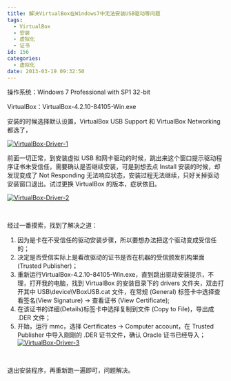```yaml
---
title: 解决VirtualBox在Windows7中无法安装USB驱动等问题
tags:
  - VirtualBox
  - 安装
  - 虚拟化
  - 证书
id: 156
categories:
  - 虚拟化
date: 2013-03-19 09:32:50
---
```


操作系统：Windows 7 Professional with SP1 32-bit

VirtualBox：VirtualBox-4.2.10-84105-Win.exe

安装的时候选择默认设置，VirtualBox USB Support 和 VirtualBox Networking 都选了，

[![VirtualBox-Driver-1](http://winotes.net/wp-content/uploads/VirtualBox-Driver-1-300x233.jpg)](http://winotes.net/wp-content/uploads/VirtualBox-Driver-1.jpg)

前面一切正常，到安装虚拟 USB 和网卡驱动的时候，跳出来这个窗口提示驱动程序证书未受信任，需要确认是否继续安装，可是到想去点 Install 安装的时候，却发现变成了 Not Responding 无法响应状态，安装过程无法继续，只好关掉驱动安装窗口退出。试过更换 VirtualBox 的版本，症状依旧。

[![VirtualBox-Driver-2](http://winotes.net/wp-content/uploads/VirtualBox-Driver-2-300x138.jpg)](http://winotes.net/wp-content/uploads/VirtualBox-Driver-2.jpg)

&nbsp;

<!--more-->

经过一番摸索，找到了解决之道：

1.  因为是卡在不受信任的驱动安装步骤，所以要想办法把这个驱动变成受信任的；
2.  决定是否受信实际上是看改驱动的证书是否在机器的受信颁发机构里面 (Trusted Publisher)；
3.  重新运行VirtualBox-4.2.10-84105-Win.exe，直到跳出驱动安装提示，不理，打开我的电脑，找到 VirtualBox 的安装目录下的 drivers 文件夹，双击打开其中 USB\device\VBoxUSB.cat 文件，在常规 (General) 标签卡中选择查看签名(View Signature) -&gt; 查看证书 (View Certificate);
4.  在该证书的详细(Details)标签卡中选择复制到文件 (Copy to File)，导出成 .DER 文件；
5.  开始，运行 mmc，选择 Certificates -&gt; Computer account，在 Trusted Publisher 中导入刚刚的 .DER 证书文件，确认 Oracle 证书已经导入；
[![VirtualBox-Driver-3](http://winotes.net/wp-content/uploads/VirtualBox-Driver-3-300x73.jpg)](http://winotes.net/wp-content/uploads/VirtualBox-Driver-3.jpg)

&nbsp;

退出安装程序，再重新跑一遍即可，问题解决。